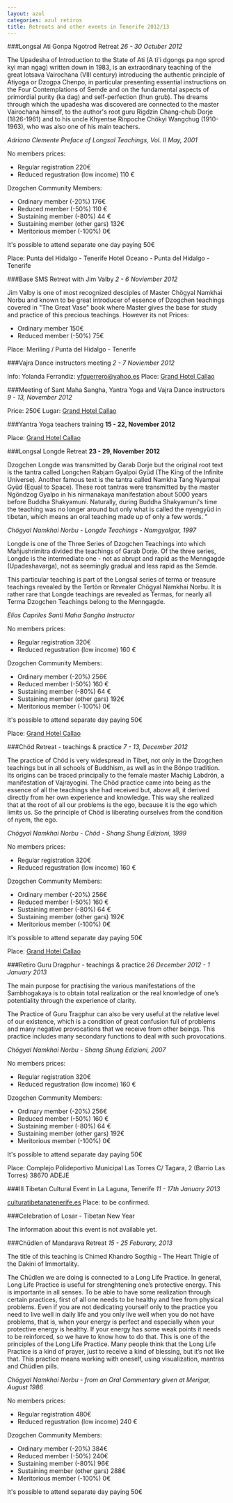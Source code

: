```yaml
---
layout: azul
categories: azul retiros
title: Retreats and other events in Tenerife 2012/13
---
```

###Longsal Ati Gonpa Ngotrod Retreat
*26 - 30 Octuber 2012*

The Upadesha of Introduction to the State of Ati (A ti'i dgongs pa ngo sprod kyi man ngag) written down in 1983, is an extraordinary teaching of the great lotsava Vairochana (VIII century) introducing the authentic principle of Atiyoga or Dzogpa Chenpo, in particular presenting essential instructions on the Four Contemplations of Semde and on the fundamental aspects of primordial purity (ka dag) and self-perfection (lhun grub). The dreams through which the upadesha was discovered are connected to the master Vairochana himself, to the author's root guru Rigdzin Chang-chub Dorje (1826-1961) and to his uncle Khyentse Rinpoche Chökyi Wangchug (1910-1963), who was also one of his main teachers.

*Adriano Clemente Preface of Longsal Teachings, Vol. II May, 2001*

No members prices:

- Regular registration 220€
- Reduced regustration (low income) 110 €

Dzogchen Community Members:

- Ordinary member (-20%) 176€
- Reduced member (-50%) 110 €
- Sustaining member (-80%) 44 €
- Sustaining member (other gars) 132€
- Meritorious member (-100%) 0€

It's possible to attend separate one day paying 50€

Place: Punta del Hidalgo - Tenerife
Hotel Oceano - Punta del Hidalgo - Tenerife

###Base SMS Retreat with Jim Valby
*2 - 6 Noviember 2012*

Jim Valby is one of most recognized desciples of Master Chögyal Namkhai Norbu and known to be great introducer of essence of Dzogchen teachings covered in "The Great Vase" book where Master gives the base for study and practice of this precious teachings. However its not 
Prices:

- Ordinary member  150€
- Reduced member (-50%) 75€

Place: Meriling / Punta del Hidalgo - Tenerife

###Vajra Dance instructors meeting
*2 - 7 Noviember 2012*

Info: Yolanda Ferrandiz: yfguerrero@yahoo.es 
Place: [Grand Hotel Callao](/azul/tenerife-south-accomodation)

###Meeting of Sant Maha Sangha, Yantra Yoga and Vajra Dance instructors
*9 - 13, November 2012*

Price: 250€
Lugar: [Grand Hotel Callao](/azul/tenerife-south-accomodation)

###Yantra Yoga teachers training
**15 - 22, November 2012**

Place: [Grand Hotel Callao](/azul/tenerife-south-accomodation)

###Longsal Longde Retreat
**23 - 29, November 2012**

Dzogchen Longde was transmitted by Garab Dorje but the original root text is the tantra called Longchen Rabjam Gyalpoi Gyüd (The King of the Infinite Universe). Another famous text is the tantra called Namkha Tang Nyampai Gyüd (Equal to Space). These root tantras were transmitted by the master Ngöndzog Gyalpo in his nirmanakaya manifestation about 5000 years before Buddha Shakyamuni. Naturally, during Buddha Shakyamuni's time the teaching was no longer around but only what is called the nyengyüd in tibetan, which means an oral teaching made up of only a few words. "

*Chögyal Namkhai Norbu - Longde Teachings  -  Namgyalgar, 1997*

Longde is one of the Three Series of Dzogchen Teachings into which Mañjushrimitra divided the teachings of Garab Dorje. Of the three series, Longde is the intermediate one  -  not as abrupt and rapid as the Menngagde (Upadeshavarga), not as seemingly gradual and less rapid as the Semde. 

This particular teaching is part of the Longsal series of terma or treasure teachings revealed by the Tertön or Revealer Chögyal Namkhai Norbu. It is rather rare that Longde teachings are revealed as Termas, for nearly all Terma Dzogchen Teachings belong to the Menngagde.

*Elías Capriles Santi Maha Sangha Instructor*

No members prices:

- Regular registration 320€
- Reduced regustration (low income) 160 €

Dzogchen Community Members:

- Ordinary member (-20%) 256€
- Reduced member (-50%) 160 €
- Sustaining member (-80%) 64 €
- Sustaining member (other gars) 192€
- Meritorious member (-100%) 0€

It's possible to attend separate day paying 50€

Place: [Grand Hotel Callao](/azul/tenerife-south-accomodation)

###Chöd Retreat - teachings & practice
*7 - 13, December 2012*

The practice of Chöd is very widespread in Tibet, not only in the Dzogchen teachings but in all schools of Buddhism, as well as in the Bönpo tradition. Its origins can be traced principally to the female master Machig Labdrön, a manifestation of Vajrayogini. The Chöd practice came into being as the essence of all the teachings she had received but, above all, it derived directly from her own experience and knowledge. This way she realized that at the root of all our problems is the ego, because it is the ego which limits us. So the principle of Chöd is liberating ourselves from the condition of nyem, the ego.

*Chögyal Namkhai Norbu - Chöd - Shang Shung Edizioni, 1999*

No members prices:

- Regular registration 320€
- Reduced regustration (low income) 160 €

Dzogchen Community Members:

- Ordinary member (-20%) 256€
- Reduced member (-50%) 160 €
- Sustaining member (-80%) 64 €
- Sustaining member (other gars) 192€
- Meritorious member (-100%) 0€

It's possible to attend separate day paying 50€

Place: [Grand Hotel Callao](/azul/tenerife-south-accomodation)

###Retiro Guru Dragphur - teachings & practice
*26 December 2012 - 1 January 2013*

The main purpose for practising the various manifestations of the Sambhogakaya is to obtain total realization or the real knowledge of one’s potentiality through the experience of clarity.

The Practice of Guru Tragphur can also be very useful at the relative level of our existence, which is a condition of great confusion full of problems and many negative provocations that we receive from other beings. This practice includes many secondary functions to deal with such provocations.

*Chögyal Namkhai Norbu - Shang Shung Edizioni, 2007*

No members prices:

- Regular registration 320€
- Reduced regustration (low income) 160 €

Dzogchen Community Members:

- Ordinary member (-20%) 256€
- Reduced member (-50%) 160 €
- Sustaining member (-80%) 64 €
- Sustaining member (other gars) 192€
- Meritorious member (-100%) 0€

It's possible to attend separate day paying 50€

Place: Complejo Polideportivo Municipal Las Torres
C/ Tagara, 2 (Barrio Las Torres) 38670 ADEJE

###III Tibetan Cultural Event in La Laguna, Tenerife
*11 - 17th January 2013*

[culturatibetanatenerife.es](http://culturatibetanatenerife.es/)
Place: to be confirmed.

###Celebration of Losar - Tibetan New Year

The information about this event is not available yet.

###Chüdlen of Mandarava Retreat
*15 - 25 Feburary, 2013*
 
The title of this teaching is Chimed Khandro Sogthig  -  The Heart Thigle of the Dakini of Immortality.

The Chüdlen we are doing is connected to a Long Life Practice. In general, Long Life Practice is useful for strenghtening one’s protective energy. This is importante in all senses. To be able to have some realization through certain practices, first of all one needs to be healthy and free from physical problems. Even if you are not dedicating yourself only to the practice you need to live well in daily life and you only live well when you do not have problems, that is, when your energy is perfect and especially when your protective energy is healthy. If your energy has some weak points it needs to be reinforced, so we have to know how to do that. This is one of the principles of the Long Life Practice. Many people think that the Long Life Practice is a kind of prayer, just to receive a kind of blessing, but it’s not like that. This practice means working with oneself, using visualization, mantras and Chüdlen pills.

*Chögyal Namkhai Norbu - from an Oral Commentary given at Merigar, August 1986*

No members prices:

- Regular registration 480€
- Reduced regustration (low income) 240 €

Dzogchen Community Members:

- Ordinary member (-20%) 384€
- Reduced member (-50%) 240€
- Sustaining member (-80%) 96€
- Sustaining member (other gars) 288€
- Meritorious member (-100%) 0€

It's possible to attend separate day paying 50€